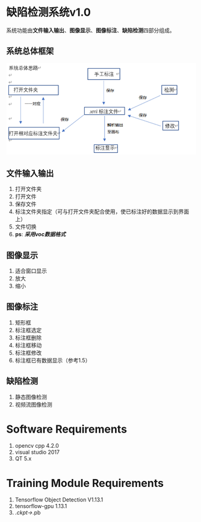 # 缺陷检测系统v1.0

系统功能由**文件输入输出**、**图像显示**、**图像标注**、**缺陷检测**四部分组成。
## 系统总体框架
![系统框架](imgs/structure.png)
## 文件输入输出
1. 打开文件夹
2. 打开文件
3. 保存文件
4. 标注文件夹指定（可与打开文件夹配合使用，使已标注好的数据显示到界面上）
5. 文件切换
6. **ps**: ***采用voc数据格式*** 
## 图像显示
1. 适合窗口显示
2. 放大
3. 缩小
## 图像标注
1. 矩形框
2. 标注框选定
3. 标注框删除
4. 标注框移动
5. 标注框修改
6. 标注框已有数据显示（参考1.5）
## 缺陷检测
1. 静态图像检测
2. 视频流图像检测

# Software Requirements
1. opencv cpp 4.2.0
2. visual studio 2017
3. QT 5.x
# Training Module Requirements
1. Tensorflow Object Detection V1.13.1
2. tensorflow-gpu 1.13.1
3. *.ckpt->*.pb


